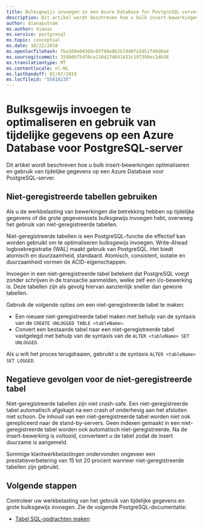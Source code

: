 ```yaml
---
title: Bulksgewijs invoegen in een Azure Database for PostgreSQL-server te optimaliseren
description: Dit artikel wordt beschreven hoe u bulk insert-bewerkingen op een Azure Database for PostgreSQL-server kunt optimaliseren.
author: dianaputnam
ms.author: dianas
ms.service: postgresql
ms.topic: conceptual
ms.date: 10/22/2018
ms.openlocfilehash: fba109e04369c05f98e863b7dd0fa3d51f40d0ad
ms.sourcegitcommit: 359b0b75470ca110d27d641433c197398ec1db38
ms.translationtype: MT
ms.contentlocale: nl-NL
ms.lasthandoff: 02/07/2019
ms.locfileid: "55810235"
---
```

# <a name="optimize-bulk-inserts-and-use-transient-data-on-an-azure-database-for-postgresql-server"></a>Bulksgewijs invoegen te optimaliseren en gebruik van tijdelijke gegevens op een Azure Database voor PostgreSQL-server 
Dit artikel wordt beschreven hoe u bulk insert-bewerkingen optimaliseren en gebruik van tijdelijke gegevens op een Azure Database voor PostgreSQL-server.

## <a name="use-unlogged-tables"></a>Niet-geregistreerde tabellen gebruiken
Als u de werkbelasting van bewerkingen die betrekking hebben op tijdelijke gegevens of die grote gegevenssets bulksgewijs invoegen hebt, overweeg het gebruik van niet-geregistreerde tabellen.

Niet-geregistreerde tabellen is een PostgreSQL-functie die effectief kan worden gebruikt om te optimaliseren bulksgewijs invoegen. Write-Ahead logboekregistratie (WAL) maakt gebruik van PostgreSQL. Het biedt atomisch en duurzaamheid, standaard. Atomisch, consistent, isolatie en duurzaamheid vormen de ACID-eigenschappen. 

Invoegen in een niet-geregistreerde tabel betekent dat PostgreSQL voegt zonder schrijven in de transactie aanmelden, welke zelf een i/o-bewerking is. Deze tabellen zijn als gevolg hiervan aanzienlijk sneller dan gewone tabellen.

Gebruik de volgende opties om een niet-geregistreerde tabel te maken:
- Een nieuwe niet-geregistreerde tabel maken met behulp van de syntaxis van de `CREATE UNLOGGED TABLE <tableName>`.
- Convert een bestaande tabel naar een niet-geregistreerde tabel vastgelegd met behulp van de syntaxis van de `ALTER <tableName> SET UNLOGGED`.  

Als u wilt het proces terugdraaien, gebruikt u de syntaxis `ALTER <tableName> SET LOGGED`.

## <a name="unlogged-table-tradeoff"></a>Negatieve gevolgen voor de niet-geregistreerde tabel
Niet-geregistreerde tabellen zijn niet crash-safe. Een niet-geregistreerde tabel automatisch afgekapt na een crash of onderhevig aan het afsluiten niet schoon. De inhoud van een niet-geregistreerde tabel worden niet ook gerepliceerd naar de stand-by-servers. Geen indexen gemaakt in een niet-geregistreerde tabel worden ook automatisch niet-geregistreerde. Na de insert-bewerking is voltooid, converteert u de tabel zodat de insert duurzame is aangemeld.

Sommige klantwerkbelastingen ondervonden ongeveer een prestatieverbetering van 15 tot 20 procent wanneer niet-geregistreerde tabellen zijn gebruikt.

## <a name="next-steps"></a>Volgende stappen
Controleer uw werkbelasting van het gebruik van tijdelijke gegevens en grote bulksgewijs invoegen. Zie de volgende PostgreSQL-documentatie:
 
- [Tabel SQL-opdrachten maken](https://www.postgresql.org/docs/current/static/sql-createtable.html)